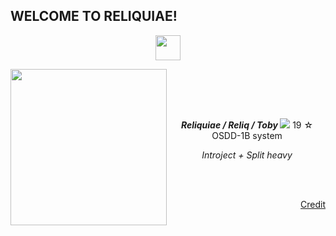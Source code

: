 <!DOCTYPE HTML>
## WELCOME TO RELIQUIAE!
<p align="center">
<img height="40" src="https://i.postimg.cc/d1vbyXNC/ezgif-com-animated-gif-maker-14.gif" ></img>
</p> 
  <img align="left" height="250" src="https://i.postimg.cc/YqmRrT4p/konosdeco.png"> 

  <br>  </br> 
 
   <body>
    <section> 
    <br>
    <p align="center"> <i><b> Reliquiae / Reliq / Toby </b> </i> 
     <img src="https://i.postimg.cc/KjG953Tc/ezgif-com-animated-gif-maker-15.gif">
    </img> 19  ☆ OSDD-1B system
      <p align="center"><i> Introject + Split heavy </i></p>
      <br>
    </section>
     <br>
     <p align="right"> <a href=https://www.tumblr.com/konosdeco/751703889787650048/ddvau-hotguy-and-cuteguy-graphics-do-not-use?source=share>Credit</a> </p>
  </body>
</html>

